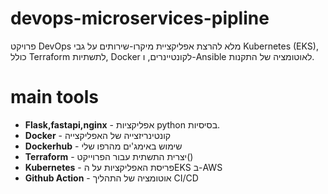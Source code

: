 # devops-microservices-pipline
פרויקט DevOps מלא להרצת אפליקציית מיקרו-שירותים על גבי Kubernetes (EKS), כולל Terraform לתשתיות, Docker לקונטיינרים, ו-Ansible לאוטומציה של התקנות.

# main tools
- **Flask,fastapi,nginx** - אפליקציות python בסיסיות.
- **Docker** - קונטינריזצייה של האפליקצייה 
- **Dockerhub**  - שימוש באימג'ים מהרפו שלי 
- **Terraform** - יצרית התשתית עבור הפרוייקט() 
- **Kubernetes** - פריסת האפליקציות על הEKS ב-AWS 
- **Github Action** - אוטומציה של התהליך CI/CD
